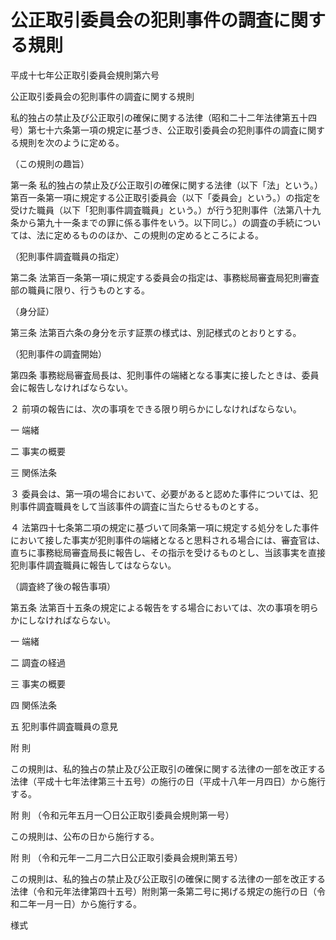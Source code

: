 # 公正取引委員会の犯則事件の調査に関する規則

平成十七年公正取引委員会規則第六号

公正取引委員会の犯則事件の調査に関する規則

私的独占の禁止及び公正取引の確保に関する法律（昭和二十二年法律第五十四号）第七十六条第一項の規定に基づき、公正取引委員会の犯則事件の調査に関する規則を次のように定める。

（この規則の趣旨）

第一条 私的独占の禁止及び公正取引の確保に関する法律（以下「法」という。）第百一条第一項に規定する公正取引委員会（以下「委員会」という。）の指定を受けた職員（以下「犯則事件調査職員」という。）が行う犯則事件（法第八十九条から第九十一条までの罪に係る事件をいう。以下同じ。）の調査の手続については、法に定めるもののほか、この規則の定めるところによる。

（犯則事件調査職員の指定）

第二条 法第百一条第一項に規定する委員会の指定は、事務総局審査局犯則審査部の職員に限り、行うものとする。

（身分証）

第三条 法第百六条の身分を示す証票の様式は、別記様式のとおりとする。

（犯則事件の調査開始）

第四条 事務総局審査局長は、犯則事件の端緒となる事実に接したときは、委員会に報告しなければならない。

２ 前項の報告には、次の事項をできる限り明らかにしなければならない。

一 端緒

二 事実の概要

三 関係法条

３ 委員会は、第一項の場合において、必要があると認めた事件については、犯則事件調査職員をして当該事件の調査に当たらせるものとする。

４ 法第四十七条第二項の規定に基づいて同条第一項に規定する処分をした事件において接した事実が犯則事件の端緒となると思料される場合には、審査官は、直ちに事務総局審査局長に報告し、その指示を受けるものとし、当該事実を直接犯則事件調査職員に報告してはならない。

（調査終了後の報告事項）

第五条 法第百十五条の規定による報告をする場合においては、次の事項を明らかにしなければならない。

一 端緒

二 調査の経過

三 事実の概要

四 関係法条

五 犯則事件調査職員の意見

附 則

この規則は、私的独占の禁止及び公正取引の確保に関する法律の一部を改正する法律（平成十七年法律第三十五号）の施行の日（平成十八年一月四日）から施行する。

附 則 （令和元年五月一〇日公正取引委員会規則第一号）

この規則は、公布の日から施行する。

附 則 （令和元年一二月二六日公正取引委員会規則第五号）

この規則は、私的独占の禁止及び公正取引の確保に関する法律の一部を改正する法律（令和元年法律第四十五号）附則第一条第二号に掲げる規定の施行の日（令和二年一月一日）から施行する。

様式

[](/./pict/H17F30201000006_2001071401_001.pdf)
